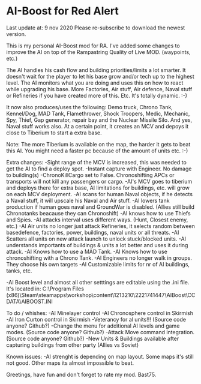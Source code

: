 # AI-Boost for Red Alert
Last update at: 9 nov 2020
Please re-subscribe to download the newest version.

This is my personal AI-Boost mod for RA.
I've added some changes to improve the AI on top of the Rampastring Quality of Live MOD. (waypoints, etc.)

The AI handles his cash flow and building priorities/limits a lot smarter.
It doesn't wait for the player to let his base grow and/or tech up to the highest level.
The AI monitors what you are doing and uses this on how to react while upgrading his base.
More Factories, Air stuff, Air defence, Naval stuff or Refineries if you have created more of this.
Etc.
It's totally dynamic. :-)

It now also produces/uses the following:
Demo truck, Chrono Tank, Kennel/Dog, MAD Tank, Flamethrower, Shock Troopers, Medic, Mechanic, Spy, Thief, Gap generator, repair bay and the Nuclear Missile Silo.
And yes, Naval stuff works also.
At a certain point, it creates an MCV and depoys it close to Tiberium to start a extra base.

Note:
The more Tiberium is available on the map, the harder it gets to beat this AI.
You might need a faster pc because of the amount of units etc.  :-)

Extra changes:
-Sight range of the MCV is increased, this was needed to get the AI to find a deploy spot.
-Instant capture with Engineer. No damage to building(s)
-ChronoKillCargo set to False. Chronoshifting APCs or transports will not kill any passengers or cargo.
-AI's MCV goes to tiberium and deploys there for extra base, AI limitations for buildings, etc. will grow on each MCV deployment.
-AI scans for human Naval objects, if he detects a Naval stuff, it will upscale his Naval and Air stuff.
-AI lowers tank production if human goes naval and GroundWar is disabled. (Allies still build Chronotanks beacause they can Chronoshift)
-AI knows how to use Thiefs and Spies.
-AI attacks interval uses different ways. (Hunt, Closest enemy, etc.)
-AI Air units no longer just attack Refineries, it selects random between basedefence, factories, power, buildings, naval units or all threats.
-AI Scatters all units on new attack launch to unlock stuck/blocked units.
-AI understands importants of buildings & units a lot better and uses it during attack.
-AI Knows how to use a MAD Tank.
-AI Knows how to use chronoshifting with a Chrono Tank.
-AI Engineers no longer walk in groups. They choose his own targets
-AI Customizable limits for nr of AI buildings, tanks, etc.

-AI Boost level and almost all other setttings are editable using the .ini file. It's located in:
C:\Program Files (x86)\Steam\steamapps\workshop\content\1213210\2221741447\AIBoost\CCDATA\AIBOOST.INI



To do / whishes:
-AI Minelayer control
-AI Chronosphere control in Skirmish
-AI Iron Curton control in Skirmish
-Veterancy for al units!!! (Source code anyone? Github?)
-Change the menu for additional AI levels and game modes. (Source code anyone? Github?)
-Attack Move command integration. (Source code anyone? Github?)
-New Units & Buildings available after capturing buildings from other party (Allies vs Soviet)


Known issues:
-AI strenght is depending on map layout. Some maps it's still not good. Other maps its almost impossible to beat.


Greetings, have fun and don't forget to rate my mod.
Bast75.
